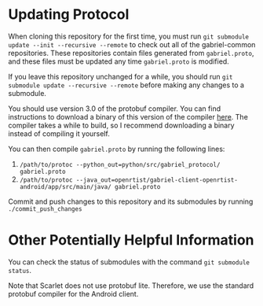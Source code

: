 # Updating Protocol
When cloning this repository for the first time, you must run
`git submodule update --init --recursive --remote` to check out all of the
gabriel-common repositories. These repositories contain files generated from
`gabriel.proto`, and these files must be updated any time `gabriel.proto` is
modified.

If you leave this repository unchanged for a while, you should run
`git submodule update --recursive --remote` before making any changes
to a submodule.

You should use version 3.0 of the protobuf compiler. You can find instructions
to download a binary of this version of the compiler
[here](https://github.com/tensorflow/models/blob/master/research/object_detection/g3doc/installation.md#manual-protobuf-compiler-installation-and-usage).
The compiler takes a while to build, so I recommend downloading a binary instead
of compiling it yourself.

You can then compile `gabriel.proto` by running the following lines:
1. `/path/to/protoc --python_out=python/src/gabriel_protocol/ gabriel.proto`
2. `/path/to/protoc --java_out=openrtist/gabriel-client-openrtist-android/app/src/main/java/ gabriel.proto`

Commit and push changes to this repository and its submodules by running
`./commit_push_changes`

# Other Potentially Helpful Information

You can check the status of submodules with the command `git submodule status`.

Note that Scarlet does not use protobuf lite. Therefore, we use the standard
protobuf compiler for the Android client.

